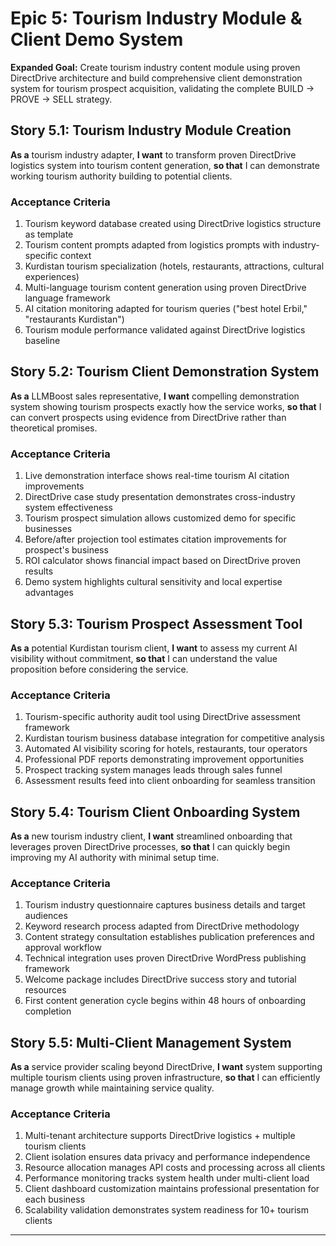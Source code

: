 # Epic 5: Tourism Industry Module & Client Demo System

**Expanded Goal:** Create tourism industry content module using proven DirectDrive architecture and build comprehensive client demonstration system for tourism prospect acquisition, validating the complete BUILD → PROVE → SELL strategy.

## Story 5.1: Tourism Industry Module Creation
**As a** tourism industry adapter,
**I want** to transform proven DirectDrive logistics system into tourism content generation,
**so that** I can demonstrate working tourism authority building to potential clients.

### Acceptance Criteria
1. Tourism keyword database created using DirectDrive logistics structure as template
2. Tourism content prompts adapted from logistics prompts with industry-specific context
3. Kurdistan tourism specialization (hotels, restaurants, attractions, cultural experiences)
4. Multi-language tourism content generation using proven DirectDrive language framework
5. AI citation monitoring adapted for tourism queries ("best hotel Erbil," "restaurants Kurdistan")
6. Tourism module performance validated against DirectDrive logistics baseline

## Story 5.2: Tourism Client Demonstration System
**As a** LLMBoost sales representative,
**I want** compelling demonstration system showing tourism prospects exactly how the service works,
**so that** I can convert prospects using evidence from DirectDrive rather than theoretical promises.

### Acceptance Criteria
1. Live demonstration interface shows real-time tourism AI citation improvements
2. DirectDrive case study presentation demonstrates cross-industry system effectiveness
3. Tourism prospect simulation allows customized demo for specific businesses
4. Before/after projection tool estimates citation improvements for prospect's business
5. ROI calculator shows financial impact based on DirectDrive proven results
6. Demo system highlights cultural sensitivity and local expertise advantages

## Story 5.3: Tourism Prospect Assessment Tool
**As a** potential Kurdistan tourism client,
**I want** to assess my current AI visibility without commitment,
**so that** I can understand the value proposition before considering the service.

### Acceptance Criteria
1. Tourism-specific authority audit tool using DirectDrive assessment framework
2. Kurdistan tourism business database integration for competitive analysis
3. Automated AI visibility scoring for hotels, restaurants, tour operators
4. Professional PDF reports demonstrating improvement opportunities
5. Prospect tracking system manages leads through sales funnel
6. Assessment results feed into client onboarding for seamless transition

## Story 5.4: Tourism Client Onboarding System
**As a** new tourism industry client,
**I want** streamlined onboarding that leverages proven DirectDrive processes,
**so that** I can quickly begin improving my AI authority with minimal setup time.

### Acceptance Criteria
1. Tourism industry questionnaire captures business details and target audiences
2. Keyword research process adapted from DirectDrive methodology
3. Content strategy consultation establishes publication preferences and approval workflow
4. Technical integration uses proven DirectDrive WordPress publishing framework
5. Welcome package includes DirectDrive success story and tutorial resources
6. First content generation cycle begins within 48 hours of onboarding completion

## Story 5.5: Multi-Client Management System
**As a** service provider scaling beyond DirectDrive,
**I want** system supporting multiple tourism clients using proven infrastructure,
**so that** I can efficiently manage growth while maintaining service quality.

### Acceptance Criteria
1. Multi-tenant architecture supports DirectDrive logistics + multiple tourism clients
2. Client isolation ensures data privacy and performance independence
3. Resource allocation manages API costs and processing across all clients
4. Performance monitoring tracks system health under multi-client load
5. Client dashboard customization maintains professional presentation for each business
6. Scalability validation demonstrates system readiness for 10+ tourism clients

---
